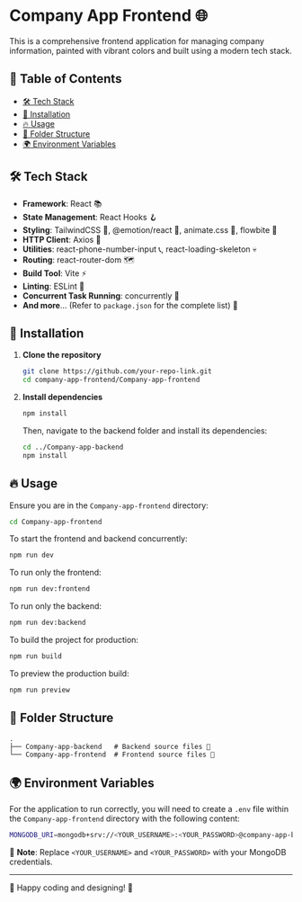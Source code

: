 # Company App Frontend 🌐

This is a comprehensive frontend application for managing company information, painted with vibrant colors and built using a modern tech stack.

## 🌈 Table of Contents

- [🛠 Tech Stack](#tech-stack)
- [🚀 Installation](#installation)
- [🔥 Usage](#usage)
- [📂 Folder Structure](#folder-structure)
- [🌍 Environment Variables](#environment-variables)

## 🛠 Tech Stack

- **Framework**: React 📚
- **State Management**: React Hooks 🪝
- **Styling**: TailwindCSS 🎨, @emotion/react 🌈, animate.css 💃, flowbite 🌊
- **HTTP Client**: Axios 📡
- **Utilities**: react-phone-number-input 📞, react-loading-skeleton 💀
- **Routing**: react-router-dom 🗺️
- **Build Tool**: Vite ⚡
- **Linting**: ESLint 🧹
- **Concurrent Task Running**: concurrently 🔄
- **And more**... (Refer to `package.json` for the complete list) 🎉

## 🚀 Installation

1. **Clone the repository**
    ```bash
    git clone https://github.com/your-repo-link.git
    cd company-app-frontend/Company-app-frontend
    ```

2. **Install dependencies**
    ```bash
    npm install
    ```

    Then, navigate to the backend folder and install its dependencies:
    ```bash
    cd ../Company-app-backend
    npm install
    ```

## 🔥 Usage

Ensure you are in the `Company-app-frontend` directory:

```bash
cd Company-app-frontend
```

To start the frontend and backend concurrently:
```bash
npm run dev
```

To run only the frontend:
```bash
npm run dev:frontend
```

To run only the backend:
```bash
npm run dev:backend
```

To build the project for production:
```bash
npm run build
```

To preview the production build:
```bash
npm run preview
```

## 📂 Folder Structure

```
.
├── Company-app-backend   # Backend source files 📂
└── Company-app-frontend  # Frontend source files 🎨
```

## 🌍 Environment Variables

For the application to run correctly, you will need to create a `.env` file within the `Company-app-frontend` directory with the following content:

```bash
MONGODB_URI=mongodb+srv://<YOUR_USERNAME>:<YOUR_PASSWORD>@company-app-backend.ojdf3yr.mongodb.net/?retryWrites=true&w=majority
```

🚨 **Note**: Replace `<YOUR_USERNAME>` and `<YOUR_PASSWORD>` with your MongoDB credentials.

---

🎉 Happy coding and designing! 🌟